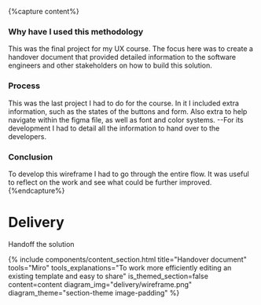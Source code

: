 {%capture content%}
### Why have I used this methodology
This was the final project for my UX course. The focus here was to create a handover document that provided detailed information to the software engineers and other stakeholders on how to build this solution.
### Process
This was the last project I had to do for the course. In it I included extra information, such as the states of the buttons and form. Also extra to help navigate within the figma file, as well as font and color systems. --For its development I had to detail all the information to hand over to the developers.

### Conclusion
To develop this wireframe I had to go through the entire flow. It was useful to reflect on the work and see what could be further improved.
{%endcapture%}
<linebreak class="spacer"></linebreak>
<div class="heading">
    <h1>Delivery</h1>
    <p>
        Handoff the solution
    </p>
</div>
{%
include components/content_section.html
title="Handover document"
tools="Miro"
tools_explanations="To work more efficiently editing an existing template and easy to share"
is_themed_section=false
content=content
diagram_img="delivery/wireframe.png"
diagram_theme="section-theme image-padding"
%}
